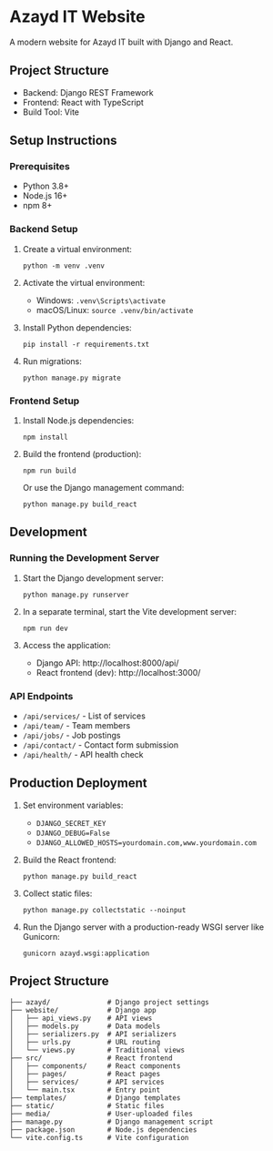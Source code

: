 # Azayd IT Website

A modern website for Azayd IT built with Django and React.

## Project Structure

- Backend: Django REST Framework
- Frontend: React with TypeScript
- Build Tool: Vite

## Setup Instructions

### Prerequisites

- Python 3.8+
- Node.js 16+
- npm 8+

### Backend Setup

1. Create a virtual environment:
   ```
   python -m venv .venv
   ```

2. Activate the virtual environment:
   - Windows: `.venv\Scripts\activate`
   - macOS/Linux: `source .venv/bin/activate`

3. Install Python dependencies:
   ```
   pip install -r requirements.txt
   ```

4. Run migrations:
   ```
   python manage.py migrate
   ```

### Frontend Setup

1. Install Node.js dependencies:
   ```
   npm install
   ```

2. Build the frontend (production):
   ```
   npm run build
   ```

   Or use the Django management command:
   ```
   python manage.py build_react
   ```

## Development

### Running the Development Server

1. Start the Django development server:
   ```
   python manage.py runserver
   ```

2. In a separate terminal, start the Vite development server:
   ```
   npm run dev
   ```

3. Access the application:
   - Django API: http://localhost:8000/api/
   - React frontend (dev): http://localhost:3000/

### API Endpoints

- `/api/services/` - List of services
- `/api/team/` - Team members
- `/api/jobs/` - Job postings
- `/api/contact/` - Contact form submission
- `/api/health/` - API health check

## Production Deployment

1. Set environment variables:
   - `DJANGO_SECRET_KEY`
   - `DJANGO_DEBUG=False`
   - `DJANGO_ALLOWED_HOSTS=yourdomain.com,www.yourdomain.com`

2. Build the React frontend:
   ```
   python manage.py build_react
   ```

3. Collect static files:
   ```
   python manage.py collectstatic --noinput
   ```

4. Run the Django server with a production-ready WSGI server like Gunicorn:
   ```
   gunicorn azayd.wsgi:application
   ```

## Project Structure

```
├── azayd/              # Django project settings
├── website/            # Django app
│   ├── api_views.py    # API views
│   ├── models.py       # Data models
│   ├── serializers.py  # API serializers
│   ├── urls.py         # URL routing
│   └── views.py        # Traditional views
├── src/                # React frontend
│   ├── components/     # React components
│   ├── pages/          # React pages
│   ├── services/       # API services
│   └── main.tsx        # Entry point
├── templates/          # Django templates
├── static/             # Static files
├── media/              # User-uploaded files
├── manage.py           # Django management script
├── package.json        # Node.js dependencies
└── vite.config.ts      # Vite configuration
```